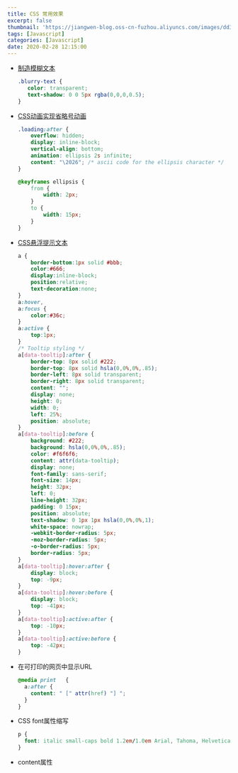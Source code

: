 ```yaml
---
title: CSS 常用效果 
excerpt: false
thumbnail: 'https://jiangwen-blog.oss-cn-fuzhou.aliyuncs.com/images/dd3e880811ebb6e017c2d2eca2.webp'
tags: [Javascript]
categories: [Javascript]
date: 2020-02-28 12:15:00
---
```

- [制造模糊文本](https://codepen.io/jiangwen5945/pen/EBEree)

  ```css
  .blurry-text {
     color: transparent;
     text-shadow: 0 0 5px rgba(0,0,0,0.5);
  }
  ```

  

- [CSS动画实现省略号动画](https://codepen.io/jiangwen5945/pen/LKdvEx)

  ```css
  .loading:after {
      overflow: hidden;
      display: inline-block;
      vertical-align: bottom;
      animation: ellipsis 2s infinite;
      content: "\2026"; /* ascii code for the ellipsis character */
  }
  
  @keyframes ellipsis {
      from {
          width: 2px;
      }
      to {
          width: 15px;
      }
  }
  ```

  
  
- [CSS悬浮提示文本](https://codepen.io/jiangwen5945/pen/qzozGN)
  
  ```css
  a { 
      border-bottom:1px solid #bbb;
      color:#666;
      display:inline-block;
      position:relative;
      text-decoration:none;
  }
  a:hover,
  a:focus {
      color:#36c;
  }
  a:active {
      top:1px; 
  }
  /* Tooltip styling */
  a[data-tooltip]:after {
      border-top: 8px solid #222;
      border-top: 8px solid hsla(0,0%,0%,.85);
      border-left: 8px solid transparent;
      border-right: 8px solid transparent;
      content: "";
      display: none;
      height: 0;
      width: 0;
      left: 25%;
      position: absolute;
  }
  a[data-tooltip]:before {
      background: #222;
      background: hsla(0,0%,0%,.85);
      color: #f6f6f6;
      content: attr(data-tooltip);
      display: none;
      font-family: sans-serif;
      font-size: 14px;
      height: 32px;
      left: 0;
      line-height: 32px;
      padding: 0 15px;
      position: absolute;
      text-shadow: 0 1px 1px hsla(0,0%,0%,1);
      white-space: nowrap;
      -webkit-border-radius: 5px;
      -moz-border-radius: 5px;
      -o-border-radius: 5px;
      border-radius: 5px;
  }
  a[data-tooltip]:hover:after {
      display: block;
      top: -9px;
  }
  a[data-tooltip]:hover:before {
      display: block;
      top: -41px;
  }
  a[data-tooltip]:active:after {
      top: -10px;
  }
  a[data-tooltip]:active:before {
      top: -42px;
  }
  ```
  
  

- 在可打印的网页中显示URL

  ```css
  @media print   {  
    a:after {  
      content: " [" attr(href) "] ";  
    }  
  }
  ```

  

- CSS font属性缩写

  ```css
  p {
    font: italic small-caps bold 1.2em/1.0em Arial, Tahoma, Helvetica;
  }
  ```

- content属性

  ```css
  
  ```

  

